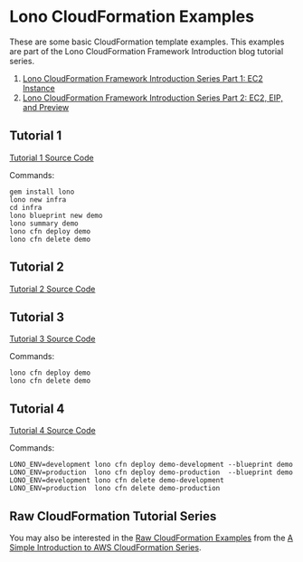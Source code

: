 # Lono CloudFormation Examples

These are some basic CloudFormation template examples.  This examples are part of the Lono CloudFormation Framework Introduction blog tutorial series.

1. [Lono CloudFormation Framework Introduction Series Part 1: EC2 Instance](https://blog.boltops.com/2019/10/30/lono-cloudformation-framework-introduction-series-part-1-ec2-instance)
2. [Lono CloudFormation Framework Introduction Series Part 2: EC2, EIP, and Preview](https://blog.boltops.com/2019/11/05/lono-cloudformation-framework-introduction-series-part-2-ec2-eip-and-preview)

## Tutorial 1

[Tutorial 1 Source Code](tutorial-1)

Commands:

    gem install lono
    lono new infra
    cd infra
    lono blueprint new demo
    lono summary demo
    lono cfn deploy demo
    lono cfn delete demo

## Tutorial 2

[Tutorial 2 Source Code](tutorial-2)

## Tutorial 3

[Tutorial 3 Source Code](tutorial-3)

Commands:

    lono cfn deploy demo
    lono cfn delete demo

## Tutorial 4

[Tutorial 4 Source Code](tutorial-4)

Commands:

    LONO_ENV=development lono cfn deploy demo-development --blueprint demo
    LONO_ENV=production  lono cfn deploy demo-production  --blueprint demo
    LONO_ENV=development lono cfn delete demo-development
    LONO_ENV=production  lono cfn delete demo-production

## Raw CloudFormation Tutorial Series

You may also be interested in the [Raw CloudFormation Examples](https://github.com/tongueroo/cloudformation-examples) from the [A Simple Introduction to AWS CloudFormation Series](https://blog.boltops.com/2017/03/06/a-simple-introduction-to-aws-cloudformation-part-1-ec2-instance).
